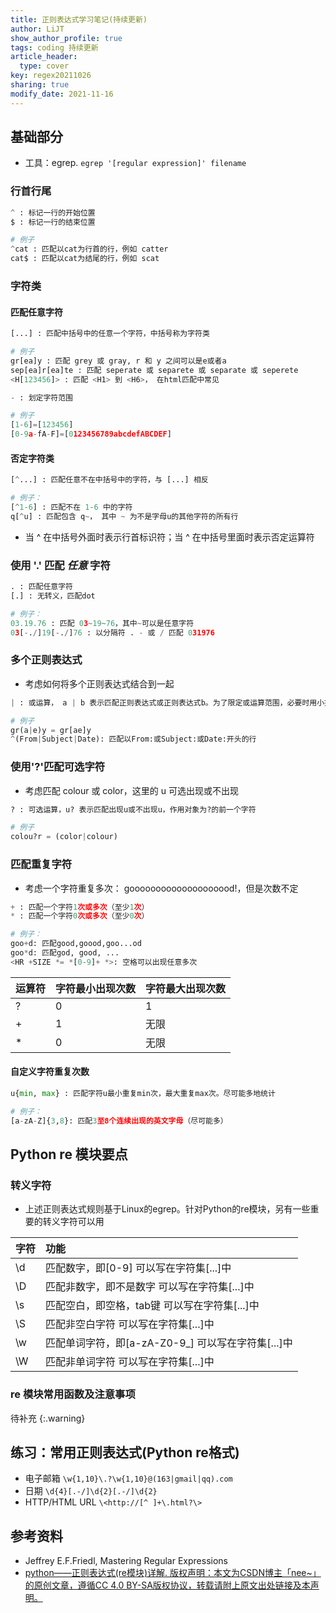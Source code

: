 ```yaml
---
title: 正则表达式学习笔记(持续更新)
author: LiJT
show_author_profile: true
tags: coding 持续更新
article_header:
  type: cover
key: regex20211026
sharing: true
modify_date: 2021-11-16
---
```


## 基础部分
- 工具：egrep. `egrep '[regular expression]' filename`

### 行首行尾
```python
^ : 标记一行的开始位置
$ : 标记一行的结束位置

# 例子
^cat : 匹配以cat为行首的行，例如 catter
cat$ : 匹配以cat为结尾的行，例如 scat
```

<!--more-->

### 字符类
#### 匹配任意字符

```python
[...] : 匹配中括号中的任意一个字符，中括号称为字符类

# 例子
gr[ea]y : 匹配 grey 或 gray, r 和 y 之间可以是e或者a
sep[ea]r[ea]te : 匹配 seperate 或 separete 或 separate 或 seperete
<H[123456]> : 匹配 <H1> 到 <H6>， 在html匹配中常见
```

```python
- : 划定字符范围

# 例子
[1-6]=[123456]
[0-9a-fA-F]=[0123456789abcdefABCDEF]
```

#### 否定字符类
```python
[^...] : 匹配任意不在中括号中的字符，与 [...] 相反

# 例子：
[^1-6] : 匹配不在 1-6 中的字符
q[^u] : 匹配包含 q~， 其中 ~ 为不是字母u的其他字符的所有行
```
- 当 ^ 在中括号外面时表示行首标识符；当 ^ 在中括号里面时表示否定运算符

### 使用 '.' 匹配 *任意* 字符
```python
. : 匹配任意字符
[.] : 无转义，匹配dot

# 例子：
03.19.76 : 匹配 03~19~76，其中~可以是任意字符
03[-./]19[-./]76 : 以分隔符 . - 或 / 匹配 031976
```

### 多个正则表达式
- 考虑如何将多个正则表达式结合到一起
  
```python
| : 或运算， a | b 表示匹配正则表达式或正则表达式b。为了限定或运算范围，必要时用小括号括起来，例如 (a|b)

# 例子
gr(a|e)y = gr[ae]y
^(From|Subject|Date): 匹配以From:或Subject:或Date:开头的行
```

### 使用'?'匹配可选字符
- 考虑匹配 colour 或 color，这里的 u 可选出现或不出现

```python
? : 可选运算，u? 表示匹配出现u或不出现u，作用对象为?的前一个字符

# 例子
colou?r = (color|colour)
```

### 匹配重复字符
- 考虑一个字符重复多次： goooooooooooooooooood!，但是次数不定

```python
+ : 匹配一个字符1次或多次（至少1次）
* : 匹配一个字符0次或多次（至少0次）

# 例子：
goo+d: 匹配good,goood,goo...od
goo*d: 匹配god, good, ...
<HR +SIZE *= *[0-9]+ *>: 空格可以出现任意多次

```

|运算符|字符最小出现次数|字符最大出现次数|
|:---|:---|:---|
|?|0|1|
|+|1|无限|
|*|0|无限|

#### 自定义字符重复次数
```python
u{min, max} : 匹配字符u最小重复min次，最大重复max次。尽可能多地统计

# 例子：
[a-zA-Z]{3,8}: 匹配3至8个连续出现的英文字母（尽可能多）
```

## Python re 模块要点
### 转义字符
- 上述正则表达式规则基于Linux的egrep。针对Python的re模块，另有一些重要的转义字符可以用

|字符|功能
|:---|:---
|\d	|匹配数字，即[0-9]	可以写在字符集[...]中
|\D	|匹配⾮数字，即不是数字	可以写在字符集[...]中
|\s	|匹配空⽩，即空格，tab键	可以写在字符集[...]中
|\S	|匹配⾮空⽩字符	可以写在字符集[...]中
|\w	|匹配单词字符，即[a-zA-Z0-9_]	可以写在字符集[...]中
|\W	|匹配⾮单词字符	可以写在字符集[...]中

### re 模块常用函数及注意事项

待补充
{:.warning}

## 练习：常用正则表达式(Python re格式)
- 电子邮箱 `\w{1,10}\.?\w{1,10}@(163|gmail|qq).com`
- 日期 `\d{4}[.-/]\d{2}[.-/]\d{2}`
- HTTP/HTML URL `\<http://[^ ]+\.html?\>`

## 参考资料
- Jeffrey E.F.Friedl, Mastering Regular Expressions
- [python——正则表达式(re模块)详解. 版权声明：本文为CSDN博主「nee~」的原创文章，遵循CC 4.0 BY-SA版权协议，转载请附上原文出处链接及本声明。](https://blog.csdn.net/guo_qingxia/article/details/113979135)


